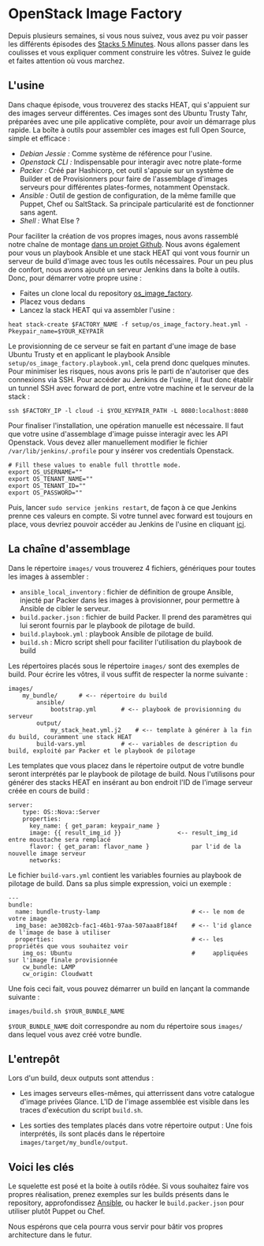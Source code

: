 # OpenStack Image Factory

Depuis plusieurs semaines, si vous nous suivez, vous avez pu voir passer les différents épisodes des [Stacks 5
Minutes](http://dev.cloudwatt.com/fr/recherche.html?q=5+minutes+stacks&submit=submit). Nous allons passer dans
les coulisses et vous expliquer comment construire les vôtres. Suivez le guide et faites attention où vous marchez.

## L'usine

Dans chaque épisode, vous trouverez des stacks HEAT, qui s'appuient sur des images serveur différentes. Ces images
sont des Ubuntu Trusty Tahr, préparées avec une pile applicative complète, pour avoir un démarrage plus rapide.
La boîte à outils pour assembler ces images est full Open Source, simple et efficace :

* *Debian Jessie :* Comme système de référence pour l'usine.
* *Openstack CLI :* Indispensable pour interagir avec notre plate-forme
* *Packer :* Créé par Hashicorp, cet outil s'appuie sur un système de Builder et de Provisionners pour faire de l'assemblage
d'images serveurs pour différentes plates-formes, notamment Openstack.
* *Ansible :* Outil de gestion de configuration, de la même famille que Puppet, Chef ou SaltStack. Sa principale
particularité est de fonctionner sans agent.
* *Shell :* What Else ?

Pour faciliter la création de vos propres images, nous avons rassemblé notre chaîne de montage
[dans un projet Github](https://github.com/cloudwatt/os_image_factory). Nous avons également pour vous un playbook
Ansible et une stack HEAT qui vont vous fournir un serveur de build d'image avec tous les outils nécessaires. Pour un peu
plus de confort, nous avons ajouté un serveur Jenkins dans la boîte à outils. Donc, pour démarrer votre propre usine :

* Faites un clone local du repository [os_image_factory](https://github.com/cloudwatt/os_image_factory).
* Placez vous dedans
* Lancez la stack HEAT qui va assembler l'usine :

```
heat stack-create $FACTORY_NAME -f setup/os_image_factory.heat.yml -Pkeypair_name=$YOUR_KEYPAIR
```

Le provisionning de ce serveur se fait en partant d'une image de base Ubuntu Trusty et en applicant le playbook
Ansible ```setup/os_image_factory.playbook.yml```, cela prend donc quelques minutes. Pour minimiser les risques, nous
avons pris le parti de n'autoriser que des connexions via SSH. Pour accéder au Jenkins de l'usine, il faut donc établir
un tunnel SSH avec forward de port, entre votre machine et le serveur de la stack :


```
ssh $FACTORY_IP -l cloud -i $YOU_KEYPAIR_PATH -L 8080:localhost:8080
```

Pour finaliser l'installation, une opération manuelle est nécessaire. Il faut que votre usine d'assemblage d'image puisse
interagir avec les API Openstack. Vous devez aller manuellement modifier le fichier ```/var/lib/jenkins/.profile```
pour y insérer vos credentials Openstack.

```
# Fill these values to enable full throttle mode.
export OS_USERNAME=""
export OS_TENANT_NAME=""
export OS_TENANT_ID=""
export OS_PASSWORD=""
```

Puis, lancer ```sudo service jenkins restart```, de façon à ce que Jenkins prenne ces valeurs en compte. Si votre tunnel
avec forward est toujours en place, vous devriez pouvoir accéder au Jenkins de l'usine en cliquant [ici](http://localhost:8080).


## La chaîne d'assemblage

Dans le répertoire ```images/``` vous trouverez 4 fichiers, génériques pour toutes les images à assembler :

* ```ansible_local_inventory``` : fichier de définition de groupe Ansible, injecté par Packer dans les images à
provisionner, pour permettre à Ansible de cibler le serveur.
* ```build.packer.json``` : fichier de build Packer. Il prend des paramètres qui lui seront fournis par le playbook
de pilotage de build.
* ```build.playbook.yml``` : playbook Ansible de pilotage de build.
* ```build.sh``` : Micro script shell pour faciliter l'utilisation du playbook de build

Les répertoires placés sous le répertoire ```images/``` sont des exemples de build. Pour écrire les vôtres, il
vous suffit de respecter la norme suivante :

```
images/
    my_bundle/      # <-- répertoire du build
        ansible/
            bootstrap.yml       # <-- playbook de provisionning du serveur
        output/
            my_stack_heat.yml.j2    # <-- template à générer à la fin du build, couramment une stack HEAT
        build-vars.yml          # <-- variables de description du build, exploité par Packer et le playbook de pilotage
```

Les templates que vous placez dans le répertoire output de votre bundle seront interprétés par le playbook de pilotage
de build. Nous l'utilisons pour générer des stacks HEAT en insérant au bon endroit l'ID de l'image serveur créée en cours de build :

```
server:
    type: OS::Nova::Server
    properties:
      key_name: { get_param: keypair_name }
      image: {{ result_img_id }}                <-- result_img_id entre moustache sera remplacé
      flavor: { get_param: flavor_name }            par l'id de la nouvelle image serveur
      networks:
```

Le fichier ```build-vars.yml``` contient les variables fournies au playbook de pilotage de build. Dans sa
plus simple expression, voici un exemple :

```
---
bundle:
  name: bundle-trusty-lamp                          # <-- le nom de votre image
  img_base: ae3082cb-fac1-46b1-97aa-507aaa8f184f    # <-- l'id glance de l'image de base à utiliser
  properties:                                       # <-- les propriétés que vous souhaitez voir
    img_os: Ubuntu                                  #     appliquées sur l'image finale provisionnée
    cw_bundle: LAMP
    cw_origin: Cloudwatt
```


Une fois ceci fait, vous pouvez démarrer un build en lançant la commande suivante :

```
images/build.sh $YOUR_BUNDLE_NAME
```

```$YOUR_BUNDLE_NAME``` doit correspondre au nom du répertoire sous ```images/``` dans lequel vous avez créé votre
bundle.

## L'entrepôt

Lors d'un build, deux outputs sont attendus :

* Les images serveurs elles-mêmes, qui atterrissent dans votre catalogue d'image privées Glance. L'ID de l'image
assemblée est visible dans les traces d'exécution du script ```build.sh```.

* Les sorties des templates placés dans votre répertoire output : Une fois interprétés, ils sont placés dans le
répertoire ```images/target/my_bundle/output```.

## Voici les clés

Le squelette est posé et la boite à outils rôdée. Si vous souhaitez faire vos propres réalisation, prenez exemples
sur les builds présents dans le repository, approfondissez [Ansible](http://docs.ansible.com/ansible/index.html), ou hacker
le ```build.packer.json``` pour utiliser plutôt Puppet ou Chef.

Nous espérons que cela pourra vous servir pour bâtir vos propres architecture dans le futur.